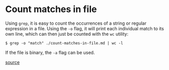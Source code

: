 # Count matches in file

Using `grep`, it is easy to count the occurrences of a string or regular
expression in a file. Using the `-o` flag, it will print each individual match
to its own line, which can then just be counted with the `wc` utility:

```shell
$ grep -o "match" ./count-matches-in-file.md | wc -l
```

If the file is binary, the `-a` flag can be used.

[source](https://stackoverflow.com/questions/2908757/count-number-of-occurrences-of-a-pattern-in-a-file-even-on-same-line)
